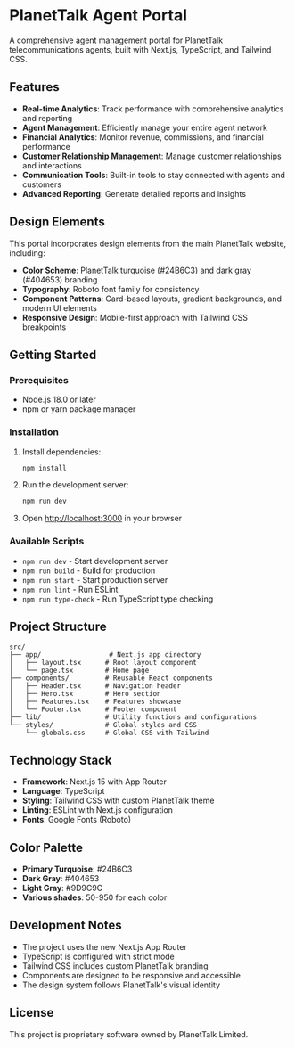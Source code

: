 # PlanetTalk Agent Portal

A comprehensive agent management portal for PlanetTalk telecommunications agents, built with Next.js, TypeScript, and Tailwind CSS.

## Features

- **Real-time Analytics**: Track performance with comprehensive analytics and reporting
- **Agent Management**: Efficiently manage your entire agent network
- **Financial Analytics**: Monitor revenue, commissions, and financial performance
- **Customer Relationship Management**: Manage customer relationships and interactions
- **Communication Tools**: Built-in tools to stay connected with agents and customers
- **Advanced Reporting**: Generate detailed reports and insights

## Design Elements

This portal incorporates design elements from the main PlanetTalk website, including:

- **Color Scheme**: PlanetTalk turquoise (#24B6C3) and dark gray (#404653) branding
- **Typography**: Roboto font family for consistency
- **Component Patterns**: Card-based layouts, gradient backgrounds, and modern UI elements
- **Responsive Design**: Mobile-first approach with Tailwind CSS breakpoints

## Getting Started

### Prerequisites

- Node.js 18.0 or later
- npm or yarn package manager

### Installation

1. Install dependencies:
   ```bash
   npm install
   ```

2. Run the development server:
   ```bash
   npm run dev
   ```

3. Open [http://localhost:3000](http://localhost:3000) in your browser

### Available Scripts

- `npm run dev` - Start development server
- `npm run build` - Build for production
- `npm run start` - Start production server
- `npm run lint` - Run ESLint
- `npm run type-check` - Run TypeScript type checking

## Project Structure

```
src/
├── app/                 # Next.js app directory
│   ├── layout.tsx      # Root layout component
│   └── page.tsx        # Home page
├── components/         # Reusable React components
│   ├── Header.tsx      # Navigation header
│   ├── Hero.tsx        # Hero section
│   ├── Features.tsx    # Features showcase
│   └── Footer.tsx      # Footer component
├── lib/                # Utility functions and configurations
└── styles/             # Global styles and CSS
    └── globals.css     # Global CSS with Tailwind
```

## Technology Stack

- **Framework**: Next.js 15 with App Router
- **Language**: TypeScript
- **Styling**: Tailwind CSS with custom PlanetTalk theme
- **Linting**: ESLint with Next.js configuration
- **Fonts**: Google Fonts (Roboto)

## Color Palette

- **Primary Turquoise**: #24B6C3
- **Dark Gray**: #404653
- **Light Gray**: #9D9C9C
- **Various shades**: 50-950 for each color

## Development Notes

- The project uses the new Next.js App Router
- TypeScript is configured with strict mode
- Tailwind CSS includes custom PlanetTalk branding
- Components are designed to be responsive and accessible
- The design system follows PlanetTalk's visual identity

## License

This project is proprietary software owned by PlanetTalk Limited.
